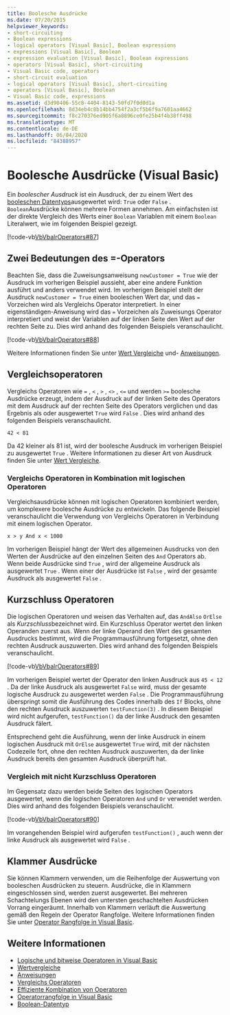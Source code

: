 ```yaml
---
title: Boolesche Ausdrücke
ms.date: 07/20/2015
helpviewer_keywords:
- short-circuiting
- Boolean expressions
- logical operators [Visual Basic], Boolean expressions
- expressions [Visual Basic], Boolean
- expression evaluation [Visual Basic], Boolean expressions
- operators [Visual Basic], short-circuiting
- Visual Basic code, operators
- short-circuit evaluation
- logical operators [Visual Basic], short-circuiting
- operators [Visual Basic], Boolean
- Visual Basic code, expressions
ms.assetid: d3d90406-55c8-4404-8143-50fd7f0d0d1a
ms.openlocfilehash: 8d34eb4c8b14bb4754f2a3cf5b6f9a7601aa4662
ms.sourcegitcommit: f8c270376ed905f6a8896ce0fe25b4f4b38ff498
ms.translationtype: MT
ms.contentlocale: de-DE
ms.lasthandoff: 06/04/2020
ms.locfileid: "84388957"
---
```

# <a name="boolean-expressions-visual-basic"></a>Boolesche Ausdrücke (Visual Basic)
Ein *boolescher Ausdruck* ist ein Ausdruck, der zu einem Wert des [booleschen Datentyps](../../../language-reference/data-types/boolean-data-type.md)ausgewertet wird: `True` oder `False` . `Boolean`Ausdrücke können mehrere Formen annehmen. Am einfachsten ist der direkte Vergleich des Werts einer `Boolean` Variablen mit einem `Boolean` Literalwert, wie im folgenden Beispiel gezeigt.  
  
 [!code-vb[VbVbalrOperators#87](~/samples/snippets/visualbasic/VS_Snippets_VBCSharp/VbVbalrOperators/VB/Class1.vb#87)]  
  
## <a name="two-meanings-of-the--operator"></a>Zwei Bedeutungen des =-Operators  
 Beachten Sie, dass die Zuweisungsanweisung `newCustomer = True` wie der Ausdruck im vorherigen Beispiel aussieht, aber eine andere Funktion ausführt und anders verwendet wird. Im vorherigen Beispiel stellt der Ausdruck `newCustomer = True` einen booleschen Wert dar, und das `=` Vorzeichen wird als Vergleichs Operator interpretiert. In einer eigenständigen-Anweisung wird das `=` Vorzeichen als Zuweisungs Operator interpretiert und weist der Variablen auf der linken Seite den Wert auf der rechten Seite zu. Dies wird anhand des folgenden Beispiels veranschaulicht.  
  
 [!code-vb[VbVbalrOperators#88](~/samples/snippets/visualbasic/VS_Snippets_VBCSharp/VbVbalrOperators/VB/Class1.vb#88)]  
  
 Weitere Informationen finden Sie unter [Wert Vergleiche](value-comparisons.md) und- [Anweisungen](../../../language-reference/statements/index.md).  
  
## <a name="comparison-operators"></a>Vergleichsoperatoren  
 Vergleichs Operatoren wie `=` , `<` , `>` , `<>` , `<=` und werden `>=` boolesche Ausdrücke erzeugt, indem der Ausdruck auf der linken Seite des Operators mit dem Ausdruck auf der rechten Seite des Operators verglichen und das Ergebnis als oder ausgewertet `True` wird `False` . Dies wird anhand des folgenden Beispiels veranschaulicht.  
  
 `42 < 81`  
  
 Da 42 kleiner als 81 ist, wird der boolesche Ausdruck im vorherigen Beispiel zu ausgewertet `True` . Weitere Informationen zu dieser Art von Ausdruck finden Sie unter [Wert Vergleiche](value-comparisons.md).  
  
### <a name="comparison-operators-combined-with-logical-operators"></a>Vergleichs Operatoren in Kombination mit logischen Operatoren  
 Vergleichsausdrücke können mit logischen Operatoren kombiniert werden, um komplexere boolesche Ausdrücke zu entwickeln. Das folgende Beispiel veranschaulicht die Verwendung von Vergleichs Operatoren in Verbindung mit einem logischen Operator.  
  
 `x > y And x < 1000`  
  
 Im vorherigen Beispiel hängt der Wert des allgemeinen Ausdrucks von den Werten der Ausdrücke auf den einzelnen Seiten des `And` Operators ab. Wenn beide Ausdrücke sind `True` , wird der allgemeine Ausdruck als ausgewertet `True` . Wenn einer der Ausdrücke ist `False` , wird der gesamte Ausdruck als ausgewertet `False` .  
  
## <a name="short-circuiting-operators"></a>Kurzschluss Operatoren  
 Die logischen Operatoren und weisen das Verhalten auf, das `AndAlso` `OrElse` als *Kurzschluss*bezeichnet wird. Ein Kurzschluss Operator wertet den linken Operanden zuerst aus. Wenn der linke Operand den Wert des gesamten Ausdrucks bestimmt, wird die Programmausführung fortgesetzt, ohne den rechten Ausdruck auszuwerten. Dies wird anhand des folgenden Beispiels veranschaulicht.  
  
 [!code-vb[VbVbalrOperators#89](~/samples/snippets/visualbasic/VS_Snippets_VBCSharp/VbVbalrOperators/VB/Class1.vb#89)]  
  
 Im vorherigen Beispiel wertet der Operator den linken Ausdruck aus `45 < 12` . Da der linke Ausdruck als ausgewertet `False` wird, muss der gesamte logische Ausdruck zu ausgewertet werden `False` . Die Programmausführung überspringt somit die Ausführung des Codes innerhalb des `If` Blocks, ohne den rechten Ausdruck auszuwerten `testFunction(3)` . In diesem Beispiel wird nicht aufgerufen, `testFunction()` da der linke Ausdruck den gesamten Ausdruck fälert.  
  
 Entsprechend geht die Ausführung, wenn der linke Ausdruck in einem logischen Ausdruck mit `OrElse` ausgewertet `True` wird, mit der nächsten Codezeile fort, ohne den rechten Ausdruck auszuwerten, da der linke Ausdruck bereits den gesamten Ausdruck überprüft hat.  
  
### <a name="comparison-with-non-short-circuiting-operators"></a>Vergleich mit nicht Kurzschluss Operatoren  
 Im Gegensatz dazu werden beide Seiten des logischen Operators ausgewertet, wenn die logischen Operatoren `And` und `Or` verwendet werden. Dies wird anhand des folgenden Beispiels veranschaulicht.  
  
 [!code-vb[VbVbalrOperators#90](~/samples/snippets/visualbasic/VS_Snippets_VBCSharp/VbVbalrOperators/VB/Class1.vb#90)]  
  
 Im vorangehenden Beispiel wird aufgerufen `testFunction()` , auch wenn der linke Ausdruck als ausgewertet wird `False` .  
  
## <a name="parenthetical-expressions"></a>Klammer Ausdrücke  
 Sie können Klammern verwenden, um die Reihenfolge der Auswertung von booleschen Ausdrücken zu steuern. Ausdrücke, die in Klammern eingeschlossen sind, werden zuerst ausgewertet. Bei mehreren Schachtelungs Ebenen wird den untersten geschachtelten Ausdrücken Vorrang eingeräumt. Innerhalb von Klammern verläuft die Auswertung gemäß den Regeln der Operator Rangfolge. Weitere Informationen finden Sie unter [Operator Rangfolge in Visual Basic](../../../language-reference/operators/operator-precedence.md).  
  
## <a name="see-also"></a>Weitere Informationen

- [Logische und bitweise Operatoren in Visual Basic](logical-and-bitwise-operators.md)
- [Wertvergleiche](value-comparisons.md)
- [Anweisungen](../statements.md)
- [Vergleichs Operatoren](../../../language-reference/operators/comparison-operators.md)
- [Effiziente Kombination von Operatoren](efficient-combination-of-operators.md)
- [Operatorrangfolge in Visual Basic](../../../language-reference/operators/operator-precedence.md)
- [Boolean-Datentyp](../../../language-reference/data-types/boolean-data-type.md)
